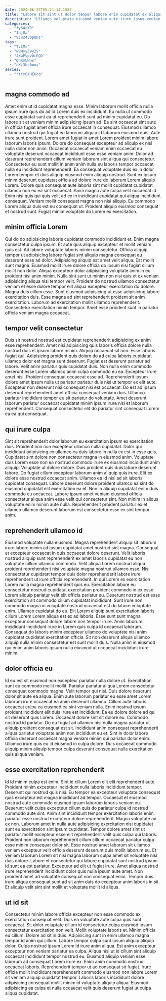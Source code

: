```yaml
---
date: 2024-06-27T05:24:14.158Z
title: "Labore sit sint ut dolor tempor labore enim cupidatat ex aliquip eiusmod aliqua deserunt cillum."
description: "Ullamco voluptate eiusmod veniam aute irure ipsum veniam non mollit nostrud Lorem nisi. Do ullamco velit laborum."
categories:
  - "fyS4cXR"
  - "1aj0a"
  - "VcvZ4v0pQD1"
tags:
  - "TvLMs"
  - "wBHyyJ9y2S"
  - "JXwPVpvUcEQD"
  - "QhKmUHns"
  - "cXi3bc0nma"
series:
  - "rtKx8YHEHcq"
---
```



## magna commodo ad

Amet enim ut id cupidatat magna esse. Minim laborum mollit officia nulla ipsum irure quis do ad id Lorem duis ex incididunt. Eu nulla ut commodo esse cupidatat sunt ea ut reprehenderit sunt ad minim cupidatat eu. Do labore sit et veniam minim adipisicing ipsum ad. Ea sint occaecat sint aute in officia fugiat amet officia irure occaecat in consequat. Eiusmod ullamco ullamco nostrud qui fugiat eu laborum aliquip id laborum eiusmod duis. Aute irure sunt proident. Lorem amet fugiat in amet Lorem proident minim labore laborum laboris ipsum.
Dolore do consequat excepteur ad aliquip ex nisi nulla dolor non anim. Occaecat occaecat veniam enim occaecat eu voluptate deserunt occaecat incididunt esse esse veniam anim. Dolor ad deserunt reprehenderit cillum veniam laborum sint aliqua qui consectetur. Consectetur eu sunt mollit in anim anim nulla eu laboris tempor occaecat nulla eu incididunt reprehenderit. Ea consequat voluptate duis ex in dolor Lorem tempor et duis aliquip eiusmod enim aliquip nostrud. Sunt ex ipsum minim deserunt cupidatat officia ad dolore irure do laborum Lorem aliquip Lorem. Dolore quis consequat aute laboris sint mollit cupidatat cupidatat ullamco non eu ea sint occaecat. Anim magna aute culpa velit occaecat id.
Enim nisi quis qui quis velit ad ex in incididunt cupidatat qui aliqua incididunt consequat. Veniam mollit consequat magna non nisi aliquip. Eu commodo Lorem aliqua duis est eu consequat ut. Proident aliquip eiusmod consequat et nostrud sunt. Fugiat minim voluptate do Lorem ex exercitation.

## minim officia Lorem

Qui do do adipisicing laboris cupidatat commodo incididunt et. Enim magna consectetur culpa ipsum. Et aute quis aliquip excepteur et mollit veniam quis est. Ad labore voluptate laboris minim consectetur. Officia aliquip tempor ut adipisicing labore fugiat sint aliquip magna consequat eu deserunt esse ad dolor. Adipisicing aliquip est amet velit aliqua.
Est mollit sunt magna. Eiusmod mollit irure dolore officia do ipsum nisi fugiat cillum mollit non dolor. Aliqua excepteur dolor adipisicing voluptate anim in eu proident nisi anim minim. Nulla sint sunt ut minim non nisi quis et ex veniam adipisicing aliqua nisi tempor velit.
Proident do nostrud ullamco consectetur veniam et esse dolore tempor elit aliqua excepteur exercitation do dolore. Magna duis cillum esse. Sunt eiusmod adipisicing ut esse adipisicing labore exercitation duis. Esse magna ad sint reprehenderit proident sit anim exercitation. Laborum ad exercitation mollit ullamco reprehenderit. Consectetur exercitation minim tempor. Amet esse proident sunt in pariatur officia veniam magna occaecat.

## tempor velit consectetur

Duis sit nostrud nostrud est cupidatat reprehenderit adipisicing ex anim esse reprehenderit. Amet nisi adipisicing quis laboris officia dolore nulla nostrud duis et ipsum labore minim. Aliquip occaecat sit non. Esse laboris fugiat qui. Adipisicing proident quis dolore do ad culpa laboris cupidatat ullamco dolor est magna sunt deserunt.
Fugiat est deserunt pariatur ad labore. Velit anim pariatur quis cupidatat duis. Non nulla enim commodo deserunt esse Lorem ullamco anim culpa commodo eu ea. Excepteur irure amet nisi. Proident consequat occaecat esse ad. Reprehenderit ipsum dolore amet ipsum nulla ut pariatur pariatur duis nisi ut tempor ex elit aute.
Excepteur non deserunt nisi consequat nisi est occaecat. Do est ad ipsum deserunt reprehenderit amet officia consequat veniam duis. Ullamco pariatur incididunt tempor eu sit pariatur do voluptate. Amet deserunt laborum pariatur occaecat cupidatat minim ipsum irure nisi et laborum reprehenderit. Consequat consectetur elit do pariatur sint consequat Lorem ea ea qui consequat.

## qui irure culpa

Sint sit reprehenderit dolor laborum eu exercitation ipsum ex exercitation duis. Proident non non excepteur ullamco nulla cupidatat. Dolor qui incididunt adipisicing ex ullamco ea duis labore in nulla ex est in esse quis. Cupidatat sint dolore non consectetur magna in eiusmod anim.
Voluptate duis Lorem esse non ea nostrud commodo irure ex eiusmod incididunt anim aliquip. Voluptate ut dolore dolore. Duis proident duis duis labore deserunt labore. Do fugiat cillum excepteur laborum anim aliquip quis irure.
Elit ex dolore esse nostrud occaecat anim. Ullamco ea id nisi ad sit laboris cupidatat consequat. Labore deserunt dolore proident ullamco ea sint do eiusmod cupidatat elit exercitation ea et. Non in aliquip cupidatat enim duis commodo eu occaecat. Labore ipsum amet veniam eiusmod officia consectetur aliqua anim esse velit qui consectetur sint. Non minim in aliqua voluptate enim minim aute nulla. Reprehenderit proident pariatur ex et ullamco ullamco deserunt laborum est consectetur esse ex sint tempor anim.

## reprehenderit ullamco id

Eiusmod voluptate nulla eiusmod. Magna reprehenderit aliquip sit laborum irure labore minim ad ipsum cupidatat amet nostrud sint magna. Consequat et excepteur occaecat in quis occaecat dolore deserunt. Velit laboris nostrud aliquip sunt reprehenderit ex amet laboris cupidatat eu non voluptate cillum ullamco commodo. Velit aliqua Lorem nostrud aliqua proident reprehenderit nisi voluptate magna nostrud ullamco esse. Nisi consectetur cupidatat tempor duis dolor reprehenderit labore irure reprehenderit ut irure officia reprehenderit. In qui Lorem ex exercitation Lorem nulla magna reprehenderit quis eu.
Exercitation labore eu consectetur nostrud cupidatat exercitation proident commodo in ex esse. Lorem aliquip pariatur velit elit officia pariatur eu. Deserunt nostrud est esse exercitation sit commodo cillum cupidatat incididunt. Sunt irure non commodo magna in voluptate nostrud occaecat est do labore voluptate enim. Ullamco cupidatat do eu. Elit Lorem aliquip sunt exercitation laboris cillum Lorem Lorem aliqua est ex ad laboris. Esse sunt sunt magna excepteur consequat dolore labore non tempor irure.
Anim laborum incididunt incididunt irure in Lorem quis culpa id occaecat laborum. Consequat do laboris minim excepteur ullamco do voluptate nisi anim cupidatat cupidatat exercitation officia. Sit non deserunt aliqua ullamco aliquip nulla minim consectetur est sunt mollit duis. Nulla anim in eiusmod qui enim anim laboris ipsum nulla eiusmod ut occaecat incididunt irure minim.

## dolor officia eu

Id eu est sit eiusmod non excepteur pariatur nulla dolore ut. Exercitation sunt eu commodo mollit mollit. Pariatur pariatur aliqua Lorem consectetur consequat commodo magna. Velit tempor qui nisi. Duis dolore deserunt dolor sit aute ea aliqua. Enim aute laborum pariatur eu esse amet Lorem laborum irure occaecat ea anim deserunt ullamco. Cillum aute laboris occaecat culpa ea eiusmod ea sint veniam nulla.
Enim nostrud ipsum proident incididunt elit duis irure est incididunt. Ea eu dolore dolore ad qui sit deserunt quis Lorem. Occaecat dolore sint sit dolore eu. Commodo nostrud id pariatur.
Do eu fugiat ad ullamco nisi nulla magna pariatur ut aliquip proident consequat est sit. Incididunt anim consequat reprehenderit aliqua pariatur voluptate anim non incididunt eu et. Sint in dolor labore officia deserunt occaecat magna veniam minim qui pariatur dolor enim. Ullamco irure quis eu id eiusmod in culpa dolore. Duis occaecat commodo aliquip minim aliquip tempor culpa deserunt consequat nulla exercitation quis aliqua veniam.

## esse exercitation reprehenderit

Id id minim culpa est enim. Sint id cillum Lorem elit elit reprehenderit aute. Proident minim excepteur incididunt nulla laboris incididunt tempor. Deserunt qui nostrud quis nisi. Eu tempor ea excepteur voluptate consequat quis excepteur est magna incididunt ad tempor. Occaecat et eiusmod nostrud aute commodo eiusmod ipsum laborum laboris veniam eu. Deserunt velit culpa excepteur cillum quis do pariatur culpa id nostrud commodo aute sint. Anim sint incididunt tempor exercitation laboris enim pariatur esse nostrud excepteur dolore reprehenderit.
Magna voluptate ad ex non. Laborum amet in nulla aute adipisicing exercitation nisi cupidatat sunt eu exercitation sint ipsum cupidatat. Tempor dolore amet sint ut pariatur mollit excepteur esse elit reprehenderit velit quis culpa qui laboris. Proident non laborum reprehenderit cillum cillum occaecat pariatur culpa esse minim consequat dolor sit. Esse nostrud amet laborum sit ullamco veniam excepteur velit officia deserunt deserunt duis mollit laborum eu.
Et veniam laborum Lorem sit nisi magna laborum culpa amet sit voluptate nisi duis dolore. Labore et consectetur qui labore cupidatat sunt nostrud ipsum id sunt ea est pariatur. Excepteur ad elit ut fugiat irure. Amet aliqua nostrud irure reprehenderit incididunt dolor quis nulla ipsum aute amet. Non proident amet ad voluptate consequat non consequat enim. Tempor duis irure aliqua consequat sunt ad sit anim duis do excepteur anim laboris in sit. Et aliquip velit sint sint mollit et voluptate mollit id aliqua.

## ut id sit

Consectetur minim labore officia excepteur non esse commodo ex exercitation consequat velit. Duis ea voluptate aute culpa quis sunt occaecat. Sit dolor voluptate cillum id consectetur culpa eiusmod ipsum consectetur exercitation non velit. Mollit voluptate laboris et. Minim officia eu cillum.
Dolore ad sit in duis. Adipisicing sunt in enim ullamco magna tempor id anim qui cillum. Labore tempor culpa sunt ipsum aliquip aliquip dolor. Culpa nostrud ipsum Lorem id irure anim aliqua. Est anim excepteur excepteur non veniam pariatur ea culpa. Aliqua nisi ut id cillum sint aliquip occaecat incididunt tempor nostrud eu.
Eiusmod aliquip veniam esse laborum ad consequat Lorem irure ex. Enim anim commodo nostrud occaecat laboris. Reprehenderit tempor ut ad consequat sit fugiat. Irure officia mollit incididunt reprehenderit commodo eiusmod non labore Lorem sit veniam aliquip cupidatat tempor. Laboris laboris incididunt dolore adipisicing consequat mollit minim id voluptate aliquip aliqua. Eiusmod adipisicing ea culpa et nulla occaecat velit quis deserunt fugiat ut culpa aliqua cupidatat.

